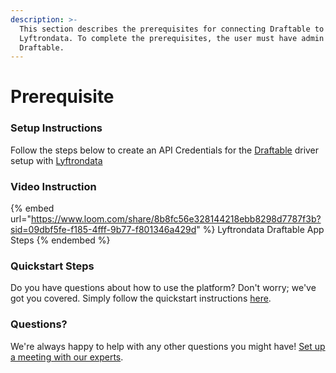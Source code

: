 ```yaml
---
description: >-
  This section describes the prerequisites for connecting Draftable to
  Lyftrondata. To complete the prerequisites, the user must have admin access to
  Draftable.
---
```


# Prerequisite

<mark style="color:blue;"></mark>

### Setup Instructions

Follow the steps below to create an API Credentials for the [Draftable](https://www.lyftrondata.com/integration/commerce-analytics/draftable/) driver setup with [Lyftrondata](https://www.lyftrondata.com)

### Video Instruction

{% embed url="https://www.loom.com/share/8b8fc56e328144218ebb8298d7787f3b?sid=09dbf5fe-f185-4fff-9b77-f801346a429d" %}
Lyftrondata Draftable App Steps
{% endembed %}

### Quickstart Steps

Do you have questions about how to use the platform? Don't worry; we've got you covered. Simply follow the quickstart instructions [here](README.md).

### Questions? <a href="#questions" id="questions"></a>

We're always happy to help with any other questions you might have! [Set up a meeting with our experts](https://www.lyftrondata.com/book-a-meeting/).

